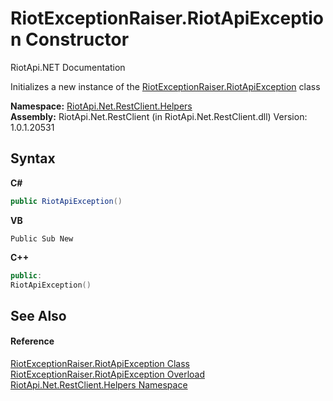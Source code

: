 # RiotExceptionRaiser.RiotApiException Constructor 
RiotApi.NET Documentation 

Initializes a new instance of the <a href="b724087f-b7d3-e38c-794c-7c5bdb464434">RiotExceptionRaiser.RiotApiException</a> class

**Namespace:**&nbsp;<a href="462957ad-7f36-13b9-0984-0a2de37ad030">RiotApi.Net.RestClient.Helpers</a><br />**Assembly:**&nbsp;RiotApi.Net.RestClient (in RiotApi.Net.RestClient.dll) Version: 1.0.1.20531

## Syntax

**C#**<br />
``` C#
public RiotApiException()
```

**VB**<br />
``` VB
Public Sub New
```

**C++**<br />
``` C++
public:
RiotApiException()
```


## See Also


#### Reference
<a href="b724087f-b7d3-e38c-794c-7c5bdb464434">RiotExceptionRaiser.RiotApiException Class</a><br /><a href="ec082d77-7a02-68f7-cb37-b369f7822259">RiotExceptionRaiser.RiotApiException Overload</a><br /><a href="462957ad-7f36-13b9-0984-0a2de37ad030">RiotApi.Net.RestClient.Helpers Namespace</a><br />